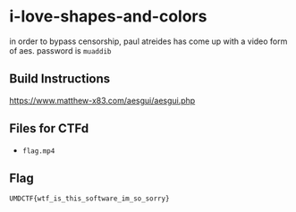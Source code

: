 # i-love-shapes-and-colors

in order to bypass censorship, paul atreides has come up with a video form of aes. password is `muaddib`

## Build Instructions

https://www.matthew-x83.com/aesgui/aesgui.php

## Files for CTFd

- `flag.mp4`

## Flag

`UMDCTF{wtf_is_this_software_im_so_sorry}`
